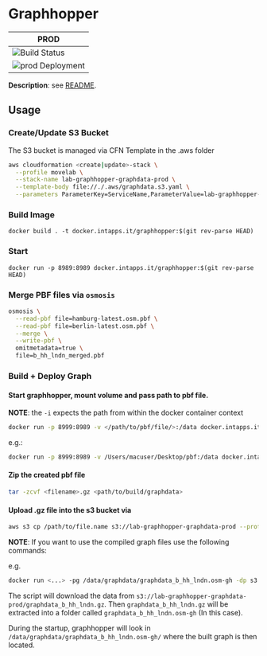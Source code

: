 # Graphhopper

| PROD                                                                                                        |
| ----------------------------------------------------------------------------------------------------------- |
| ![Build Status](https://bamboo.intapps.it/plugins/servlet/wittified/build-status/LAB-LABGRAPHHOPPERSERVICE) |
| ![prod Deployment](https://bamboo.intapps.it/plugins/servlet/wittified/deploy-status/95978062)              |

**Description**: see [README](./GRAPHHOPPER_README.md).

## Usage

### Create/Update S3 Bucket

The S3 bucket is managed via CFN Template in the .aws folder

```bash
aws cloudformation <create|update>-stack \
  --profile movelab \
  --stack-name lab-graphhopper-graphdata-prod \
  --template-body file://./.aws/graphdata.s3.yaml \
  --parameters ParameterKey=ServiceName,ParameterValue=lab-graphhopper-graphdata-prod
```

### Build Image

```shell
docker build . -t docker.intapps.it/graphhopper:$(git rev-parse HEAD)
```

### Start

```shell
docker run -p 8989:8989 docker.intapps.it/graphhopper:$(git rev-parse HEAD)
```

### Merge PBF files via `osmosis`

```bash
osmosis \
  --read-pbf file=hamburg-latest.osm.pbf \
  --read-pbf file=berlin-latest.osm.pbf \
  --merge \
  --write-pbf \
  omitmetadata=true \
  file=b_hh_lndn_merged.pbf
```

### Build + Deploy Graph

#### Start graphhopper, mount volume and pass path to pbf file.

**NOTE**: the `-i` expects the path from within the docker container context

```bash
docker run -p 8999:8989 -v </path/to/pbf/file/>:/data docker.intapps.it/graphhopper:$(git rev-parse HEAD) -i <path/to/pbf/file>.pbf
```

e.g.:

```bash
docker run -p 8999:8989 -v /Users/macuser/Desktop/pbf:/data docker.intapps.it/graphhopper:$(git rev-parse HEAD) -i /data/b_hh_lndn_dnmrk_merged.pbf
```

#### Zip the created pbf file

```bash
tar -zcvf <filename>.gz <path/to/build/graphdata>
```

#### Upload .gz file into the s3 bucket via

```bash
aws s3 cp /path/to/file.name s3://lab-graphhopper-graphdata-prod --profile movelab --region eu-west-1 --recursive
```

**NOTE**: If you want to use the compiled graph files use the following commands:

e.g.

```bash
docker run <...> -pg /data/graphdata/graphdata_b_hh_lndn.osm-gh -dp s3://lab-graphhopper-graphdata-prod/graphdata_b_hh_lndn.gz
```

The script will download the data from `s3://lab-graphhopper-graphdata-prod/graphdata_b_hh_lndn.gz`.
Then `graphdata_b_hh_lndn.gz` will be extracted into a folder called `graphdata_b_hh_lndn.osm-gh` (In this case).

During the startup, graphhopper will look in `/data/graphdata/graphdata_b_hh_lndn.osm-gh/` where the built graph is then located.
